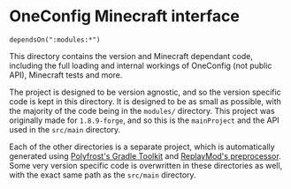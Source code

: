 # OneConfig Minecraft interface
`dependsOn(":modules:*")`

This directory contains the version and Minecraft dependant code, including the full loading and internal workings of OneConfig (not public API), Minecraft tests and more. 

The project is designed to be version agnostic, and so the version specific code is kept in this directory. 
It is designed to be as small as possible, with the majority of the code being in the `modules/` directory.
This project was originally made for `1.8.9-forge`, and so this is the `mainProject` and the API used in the `src/main` directory.

Each of the other directories is a separate project, which is automatically generated using [Polyfrost's Gradle Toolkit](https://github.com/Polyfrost/polyfrost-gradle-toolkit) and [ReplayMod's preprocessor](https://github.com/ReplayMod/preprocessor).
Some very version specific code is overwritten in these directories as well, with the exact same path as the `src/main` directory.